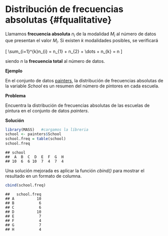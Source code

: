 
# Distribución de frecuencias absolutas {#fqualitative}

Llamamos __frecuencia absoluta__ $n_{i}$ de la modalidad $M_{i}$ al número de datos que presentan el valor $M_{i}$. Si existen $k$ modalidades posibles, se verificará

\[
\sum_{i=1}^{k}n_{i} = n_{1} + n_{2} + \dots + n_{k} = n
\]

siendo $n$ la __frecuencia total__ al número de datos.

__Ejemplo__

En el conjunto de datos [painters](./README.md), la distribución de frecuencias absolutas de la variable _School_ es un resumen del número de pintores en cada escuela.

__Problema__

Encuentra la distribución de frecuencias absolutas de las escuelas de pintura en el conjunto de datos _painters_.

__Solución__


```r
library(MASS)   #cargamos la líbreria
school <- painters$School
school.freq = table(school)
school.freq
```

```
## school
##  A  B  C  D  E  F  G  H 
## 10  6  6 10  7  4  7  4
```
Una solución mejorada es aplicar la función _cbind()_ para mostrar el resultado en un formato de columna.


```r
cbind(school.freq)
```

```
##   school.freq
## A          10
## B           6
## C           6
## D          10
## E           7
## F           4
## G           7
## H           4
```

